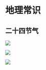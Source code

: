 # 地理常识

## 二十四节气

![](https://cdn.jsdelivr.net/gh/StanLong/Framework/Sundries/doc/04.png)

![](https://cdn.jsdelivr.net/gh/StanLong/Framework/Sundries/doc/05.png)

![](https://cdn.jsdelivr.net/gh/StanLong/Framework/Sundries/doc/06.png)